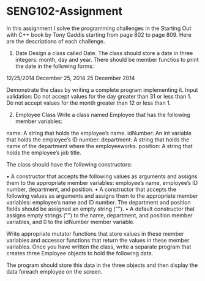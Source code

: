 # SENG102-Assignment

In this assignment I solve the programming challenges in the Starting Out with C++ book by Tony Gaddis starting from page 802 to page 809.
Here are the descriptions of each challenge.

1. Date
Design a class called Date. The class should store a date in three integers: month, day and year. There should be member functios to print the date in the following forms:

12/25/2014 
December 25, 2014 
25 December 2014 

Demonstrate the class by writing a complete program implementing it.
Input validation: Do not accept values for the day greater than 31 or less than 1. Do not accept values for the month greater than 12 or less than 1.

2. Employee Class
Write a class named Employee that has the following member variables:

name: A string that holds the employee’s name.
idNumber: An int variable that holds the employee’s ID number.
department: A string that holds the name of the department where the employeeworks.
position: A string that holds the employee’s job title.

The class should have the following constructors:

• A constructor that accepts the following values as arguments and assigns them to the appropriate member variables: employee’s name, employee’s ID number, department, and position.
• A constructor that accepts the following values as arguments and assigns them to the appropriate member variables: employee’s name and ID number. The department and position fields should be assigned an empty string ("").
• A default constructor that assigns empty strings ("") to the name, department, and position member variables, and 0 to the idNumber member variable.

Write appropriate mutator functions that store values in these member variables and accessor functions that return the values in these member variables. Once you have written the class, write a separate program that creates three Employee objects to hold the following data.

The program should store this data in the three objects and then display the data foreach employee on the screen.
